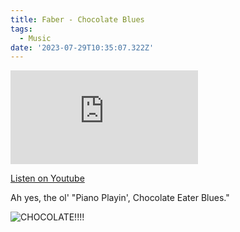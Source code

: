 ```yaml
---
title: Faber - Chocolate Blues
tags:
  - Music
date: '2023-07-29T10:35:07.322Z'
---
```


<iframe src="https://www.youtube-nocookie.com/embed/GnQl95aZqyA?modestbranding=1&showinfo=0&rel=0" title="YouTube video player" frameborder="0" allow="accelerometer; autoplay; encrypted-media; gyroscope; picture-in-picture;" allowfullscreen className="youtube_video"></iframe>

[Listen on Youtube](https://youtu.be/GnQl95aZqyA)

Ah yes, the ol' "Piano Playin', Chocolate Eater Blues."

![CHOCOLATE!!!!](https://i.giphy.com/media/3oxOCqY7aKRESAP26s/giphy.webp)
